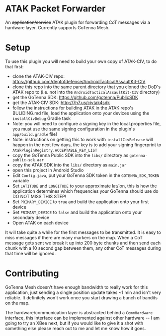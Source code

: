 # ATAK Packet Forwarder 

An ~~application/service~~ ATAK plugin for forwarding CoT messages via a hardware layer. Currently supports GoTenna Mesh.

# Setup

To use this plugin you will need to build your own copy of ATAK-CIV, to do that first:

* clone the ATAK-CIV repo: https://github.com/deptofdefense/AndroidTacticalAssaultKit-CIV
* clone this repo into the same parent directory that you cloned the DoD's ATAK repo to (i.e. not into the `AndroidTacticalAssaultKit-CIV` directory)
* get the GoTenna SDK: https://github.com/gotenna/PublicSDK
* get the ATAK-CIV SDK: http://7n7.us/civtak4sdk
* follow the instructions for building ATAK in the ATAK repo's BULIDING.md file, load the application onto your devices using the `installCivDebug` Gradle task
 * Note: you will need to configure a signing key in the local.properties file, you must use the same signing configuration in the plugin's `app/build.gradle` file!
 * Note: instructions on getting this to work with `installCivRelease` will happen in the next few days, the key is to add your signing fingerprint to `AtakPluginRegistry.ACCEPTABLE_KEY_LIST`
* copy the GoTenna Public SDK into the `libs/` directory as `gotenna-public-sdk.aar`
* copy the ATAK SDK into the `libs/` directory as `main.jar`
* open this project in Android Studio
 * Edit `Config.java`, put your GoTenna SDK token in the `GOTENNA_SDK_TOKEN` variable
 * Set `LATITUDE` and `LONGITUDE` to your approximate lat/lon, this is how the application determines which frequencies your GoTenna should use do DO NOT MISS THIS STEP!
 * Set `PRIMARY_DEVICE` to `true` and build the application onto your first device
 * Set `PRIMARY_DEVICE` to `false` and build the application onto your secondary device
 * Open ATAK on each device

It will take quite a while for the first messages to be transmitted. It is easy to miss messages if there are many markers on the map. When a CoT message gets sent we break it up into 200 byte chunks and then send each chunk with a 10 second gap between them, any other CoT messages during that time will be ignored.

# Contributing

GoTenna Mesh doesn't have enough bandwidth to really work for this application, just sending a single position update takes ~1 min and isn't very reliable. It definitely won't work once you start drawing a bunch of bandits on the map.

The hardware/communication layer is abstracted behind a `CommHardware` interface, this interface can be implemented against other hardware -- I am going to try an XBee next, but if you would like to give it a shot with something else please reach out to me and let me know how it goes.


